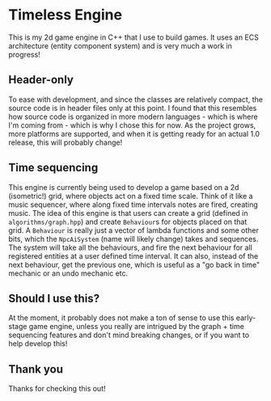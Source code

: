 # Timeless Engine

This is my 2d game engine in C++ that I use to build games. It uses an ECS architecture (entity component system) and is very much a work in progress!

## Header-only
To ease with development, and since the classes are relatively compact, the source code is in header files only at this point. I found that this resembles how source code is organized in more modern languages - which is where I'm coming from - which is why I chose this for now. As the project grows, more platforms are supported, and when it is getting ready for an actual 1.0 release, this will probably change!

## Time sequencing
This engine is currently being used to develop a game based on a 2d (isometric!) grid, where objects act on a fixed time scale. Think of it like a music sequencer, where along fixed time intervals notes are fired, creating music. 
The idea of this engine is that users can create a grid (defined in `algorithms/graph.hpp`) and create `Behaviour`s for objects placed on that grid. A `Behaviour` is really just a vector of lambda functions and some other bits, which the `NpcAiSystem` (name will likely change) takes and sequences. The system will take all the behaviours, and fire the next behaviour for all registered entities at a user defined time interval. It can also, instead of the next behaviour, get the previous one, which is useful as a "go back in time" mechanic or an undo mechanic etc.

## Should I use this?
At the moment, it probably does not make a ton of sense to use this early-stage game engine, unless you really are intrigued by the graph + time sequencing features and don't mind breaking changes, or if you want to help develop this!

## Thank you
Thanks for checking this out!
